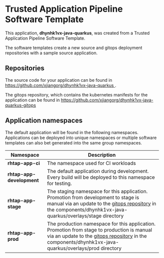 # Trusted Application Pipeline Software Template

This application, **dhynhk1vx-java-quarkus**, was created from a Trusted Application Pipeline Software Template.

The software templates create a new source and gitops deployment repositories with a sample source application. 

## Repositories

The source code for your application can be found in [https://github.com/xjiangorg/dhynhk1vx-java-quarkus ](https://github.com/xjiangorg/dhynhk1vx-java-quarkus ).
 
The gitops repository, which contains the kubernetes manifests for the application can be found in 
[https://github.com/xjiangorg/dhynhk1vx-java-quarkus-gitops ](https://github.com/xjiangorg/dhynhk1vx-java-quarkus-gitops ) 

## Application namespaces 

The default application will be found in the following namespaces. Applications can be deployed into unique namespaces or multiple software templates can also bet generated into the same group namespaces.  

|  Namespace   |  Description   |  
| -------- | -------- |
| **rhtap-app-ci** | The namespace used for CI workloads |
| **rhtap-app-development** | The default application during development. Every build will be deployed to this namespace for testing. |
| **rhtap-app-stage** | The staging namespace for this application. Promotion from development to stage is manual via an update to the [gitops repository](https://github.com/xjiangorg/dhynhk1vx-java-quarkus-gitops ) in the components/dhynhk1vx-java-quarkus/overlays/stage directory |
| **rhtap-app-prod** | The production namespace for this application. Promotion from stage to production is manual via an update to the [gitops repository](https://github.com/xjiangorg/dhynhk1vx-java-quarkus-gitops ) in the components/dhynhk1vx-java-quarkus/overlays/prod directory |